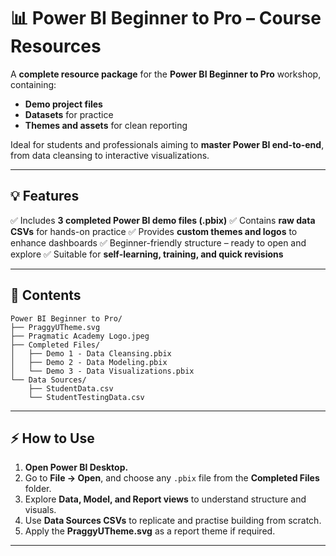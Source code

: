 # 📊 Power BI Beginner to Pro – Course Resources

A **complete resource package** for the **Power BI Beginner to Pro** workshop, containing:

* **Demo project files**
* **Datasets** for practice
* **Themes and assets** for clean reporting

Ideal for students and professionals aiming to **master Power BI end-to-end**, from data cleansing to interactive visualizations.

---

## 💡 Features

✅ Includes **3 completed Power BI demo files (.pbix)**
✅ Contains **raw data CSVs** for hands-on practice
✅ Provides **custom themes and logos** to enhance dashboards
✅ Beginner-friendly structure – ready to open and explore
✅ Suitable for **self-learning, training, and quick revisions**

---

## 📂 Contents

```
Power BI Beginner to Pro/
├── PraggyUTheme.svg
├── Pragmatic Academy Logo.jpeg
├── Completed Files/
│   ├── Demo 1 - Data Cleansing.pbix
│   ├── Demo 2 - Data Modeling.pbix
│   └── Demo 3 - Data Visualizations.pbix
└── Data Sources/
    ├── StudentData.csv
    └── StudentTestingData.csv
```

---

## ⚡ How to Use

1. **Open Power BI Desktop.**
2. Go to **File → Open**, and choose any `.pbix` file from the **Completed Files** folder.
3. Explore **Data, Model, and Report views** to understand structure and visuals.
4. Use **Data Sources CSVs** to replicate and practise building from scratch.
5. Apply the **PraggyUTheme.svg** as a report theme if required.

---

